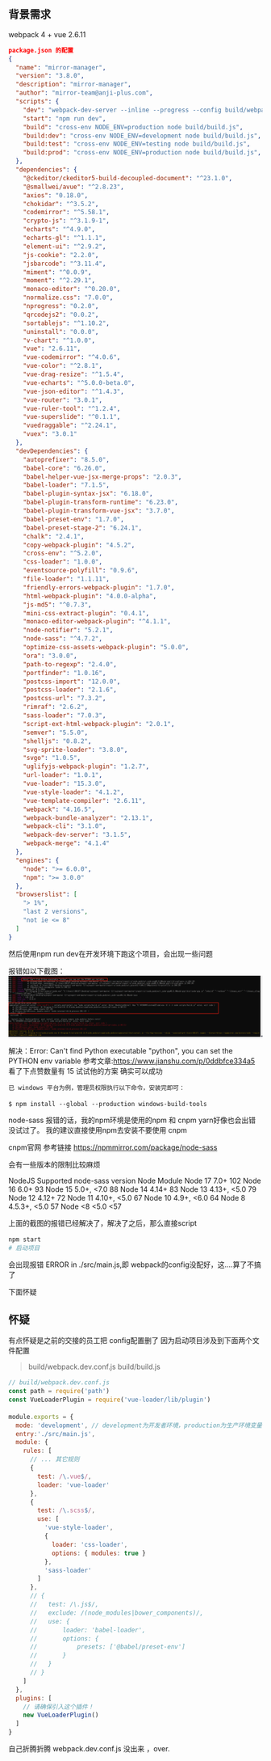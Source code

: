 ## 背景需求
webpack 4 + vue 2.6.11 

```json
package.json 的配置
{
  "name": "mirror-manager",
  "version": "3.8.0",
  "description": "mirror-manager",
  "author": "mirror-team@anji-plus.com",
  "scripts": {
    "dev": "webpack-dev-server --inline --progress --config build/webpack.dev.conf.js",
    "start": "npm run dev",
    "build": "cross-env NODE_ENV=production node build/build.js",
    "build:dev": "cross-env NODE_ENV=development node build/build.js",
    "build:test": "cross-env NODE_ENV=testing node build/build.js",
    "build:prod": "cross-env NODE_ENV=production node build/build.js",
  },
  "dependencies": {
    "@ckeditor/ckeditor5-build-decoupled-document": "^23.1.0",
    "@smallwei/avue": "^2.8.23",
    "axios": "0.18.0",
    "chokidar": "^3.5.2",
    "codemirror": "^5.58.1",
    "crypto-js": "^3.1.9-1",
    "echarts": "^4.9.0",
    "echarts-gl": "^1.1.1",
    "element-ui": "^2.9.2",
    "js-cookie": "2.2.0",
    "jsbarcode": "^3.11.4",
    "miment": "^0.0.9",
    "moment": "^2.29.1",
    "monaco-editor": "^0.20.0",
    "normalize.css": "7.0.0",
    "nprogress": "0.2.0",
    "qrcodejs2": "0.0.2",
    "sortablejs": "^1.10.2",
    "uninstall": "0.0.0",
    "v-chart": "^1.0.0",
    "vue": "2.6.11",
    "vue-codemirror": "^4.0.6",
    "vue-color": "^2.8.1",
    "vue-drag-resize": "^1.5.4",
    "vue-echarts": "^5.0.0-beta.0",
    "vue-json-editor": "^1.4.3",
    "vue-router": "3.0.1",
    "vue-ruler-tool": "^1.2.4",
    "vue-superslide": "^0.1.1",
    "vuedraggable": "^2.24.1",
    "vuex": "3.0.1"
  },
  "devDependencies": {
    "autoprefixer": "8.5.0",
    "babel-core": "6.26.0",
    "babel-helper-vue-jsx-merge-props": "2.0.3",
    "babel-loader": "7.1.5",
    "babel-plugin-syntax-jsx": "6.18.0",
    "babel-plugin-transform-runtime": "6.23.0",
    "babel-plugin-transform-vue-jsx": "3.7.0",
    "babel-preset-env": "1.7.0",
    "babel-preset-stage-2": "6.24.1",
    "chalk": "2.4.1",
    "copy-webpack-plugin": "4.5.2",
    "cross-env": "^5.2.0",
    "css-loader": "1.0.0",
    "eventsource-polyfill": "0.9.6",
    "file-loader": "1.1.11",
    "friendly-errors-webpack-plugin": "1.7.0",
    "html-webpack-plugin": "4.0.0-alpha",
    "js-md5": "^0.7.3",
    "mini-css-extract-plugin": "0.4.1",
    "monaco-editor-webpack-plugin": "^4.1.1",
    "node-notifier": "5.2.1",
    "node-sass": "^4.7.2",
    "optimize-css-assets-webpack-plugin": "5.0.0",
    "ora": "3.0.0",
    "path-to-regexp": "2.4.0",
    "portfinder": "1.0.16",
    "postcss-import": "12.0.0",
    "postcss-loader": "2.1.6",
    "postcss-url": "7.3.2",
    "rimraf": "2.6.2",
    "sass-loader": "7.0.3",
    "script-ext-html-webpack-plugin": "2.0.1",
    "semver": "5.5.0",
    "shelljs": "0.8.2",
    "svg-sprite-loader": "3.8.0",
    "svgo": "1.0.5",
    "uglifyjs-webpack-plugin": "1.2.7",
    "url-loader": "1.0.1",
    "vue-loader": "15.3.0",
    "vue-style-loader": "4.1.2",
    "vue-template-compiler": "2.6.11",
    "webpack": "4.16.5",
    "webpack-bundle-analyzer": "2.13.1",
    "webpack-cli": "3.1.0",
    "webpack-dev-server": "3.1.5",
    "webpack-merge": "4.1.4"
  },
  "engines": {
    "node": ">= 6.0.0",
    "npm": ">= 3.0.0"
  },
  "browserslist": [
    "> 1%",
    "last 2 versions",
    "not ie <= 8"
  ]
}


```

然后使用npm run dev在开发环境下跑这个项目，会出现一些问题

报错如以下截图：
![Error Image](./images//The%20error%20Scene%20of%20accident.png)

解决：Error: Can't find Python executable "python", you can set the PYTHON env variable
参考文章:https://www.jianshu.com/p/0ddbfce334a5
看了下点赞数量有 15 试试他的方案
确实可以成功


```
已 windows 平台为例，管理员权限执行以下命令，安装完即可：

$ npm install --global --production windows-build-tools
```

node-sass 报错的话，我的npm环境是使用的npm 和 cnpm  yarn好像也会出错没试过了。
我的建议直接使用npm去安装不要使用 cnpm

cnpm官网 参考链接  https://npmmirror.com/package/node-sass

会有一些版本的限制比较麻烦

NodeJS	Supported node-sass version	Node Module
Node 17	7.0+	102
Node 16	6.0+	93
Node 15	5.0+, <7.0	88
Node 14	4.14+	83
Node 13	4.13+, <5.0	79
Node 12	4.12+	72
Node 11	4.10+, <5.0	67
Node 10	4.9+, <6.0	64
Node 8	4.5.3+, <5.0	57
Node <8	<5.0	<57

上面的截图的报错已经解决了，解决了之后，那么直接script
```bash
npm start
# 启动项目
```

会出现报错  ERROR in ./src/main.js,即 webpack的config没配好，这....算了不搞了

下面怀疑

##  怀疑
有点怀疑是之前的交接的员工把 config配置删了
因为启动项目涉及到下面两个文件配置

>build/webpack.dev.conf.js
build/build.js


```js
// build/webpack.dev.conf.js
const path = require('path')
const VueLoaderPlugin = require('vue-loader/lib/plugin')

module.exports = {
  mode: 'development', // development为开发者环境，production为生产环境变量 ，还有一个为none
  entry:'./src/main.js',
  module: {
    rules: [
      // ... 其它规则
      {
        test: /\.vue$/,
        loader: 'vue-loader'
      },
      {
        test: /\.scss$/,
        use: [
          'vue-style-loader',
          {
            loader: 'css-loader',
            options: { modules: true }
          },
          'sass-loader'
        ]
      },
      // {
      //   test: /\.js$/,
      //   exclude: /(node_modules|bower_components)/,
      //   use: {
      //       loader: 'babel-loader',
      //       options: {
      //           presets: ['@babel/preset-env']
      //       }
      //   }
      // }
    ]
  },
  plugins: [
    // 请确保引入这个插件！
    new VueLoaderPlugin()
  ]
}

```
自己折腾折腾 webpack.dev.conf.js  没出来 ，over.
